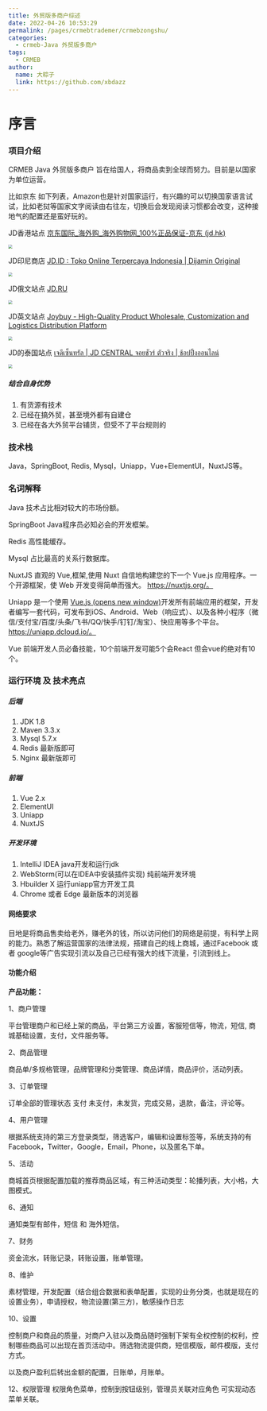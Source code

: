 ```yaml
---
title: 外贸版多商户综述
date: 2022-04-26 10:53:29
permalink: /pages/crmebtrademer/crmebzongshu/
categories:
  - crmeb-Java 外贸版多商户
tags:
  - CRMEB
author: 
  name: 大粽子
  link: https://github.com/xbdazz
---
```


# 序言

### 项目介绍

CRMEB Java 外贸版多商户 旨在给国人，将商品卖到全球而努力。目前是以国家为单位运营。

比如京东  如下列表，Amazon也是针对国家运行，有兴趣的可以切换国家语言试试，比如老挝等国家文字阅读由右往左，切换后会发现阅读习惯都会改变，这种接地气的配置还是蛮好玩的。

JD香港站点		[京东国际_海外购_海外购物网_100%正品保证-京东 (jd.hk)](https://www.jd.hk/)

<img src="../images/202206091548740.png" style="zoom:50%;" />

JD印尼商店		[JD.ID : Toko Online Terpercaya Indonesia | Dijamin Original](https://www.jd.id/)

<img src="../images/202206091549376.png" style="zoom:50%;" />

JD俄文站点		[JD.RU](https://www.jd.ru/)

<img src="../images/202206091551313.png" style="zoom:50%;" />

JD英文站点    	[Joybuy - High-Quality Product Wholesale, Customization and Logistics Distribution Platform](https://joybuy.com/)

<img src="../images/202206091551852.png" style="zoom:50%;" />

JD的泰国站点    [เจดีเซ็นทรัล | JD CENTRAL จอยชัวร์ ตัวจริง | ช้อปปิ้งออนไลน์](https://www.jd.co.th/)

<img src="../images/202206091552610.png" style="zoom:50%;" />

##### 结合自身优势

1. 有货源有技术
2. 已经在搞外贸，甚至境外都有自建仓
3. 已经在各大外贸平台铺货，但受不了平台规则的

### 技术栈

Java，SpringBoot, Redis, Mysql，Uniapp，Vue+ElementUI，NuxtJS等。

### 名词解释

Java 技术占比相对较大的市场份额。

SpringBoot Java程序员必知必会的开发框架。

Redis 高性能缓存。

Mysql 占比最高的关系行数据库。

NuxtJS  直观的 Vue,框架,使用 Nuxt 自信地构建您的下一个 Vue.js 应用程序。一个开源框架，使 Web 开发变得简单而强大。 https://nuxtjs.org/。

Uniapp  是一个使用 [Vue.js (opens new window)](https://vuejs.org/)开发所有前端应用的框架，开发者编写一套代码，可发布到iOS、Android、Web（响应式）、以及各种小程序（微信/支付宝/百度/头条/飞书/QQ/快手/钉钉/淘宝）、快应用等多个平台。https://uniapp.dcloud.io/。

Vue 前端开发人员必备技能，10个前端开发可能5个会React 但会vue的绝对有10个。

### 运行环境 及 技术亮点

##### 后端

1. JDK 1.8
2. Maven 3.3.x
3. Mysql 5.7.x
4. Redis 最新版即可
5. Nginx 最新版即可

##### 前端

1. Vue 2.x
2. ElementUI
3. Uniapp
4. NuxtJS

##### 开发环境

1. IntelliJ IDEA java开发和运行jdk
2. WebStorm(可以在IDEA中安装插件实现) 纯前端开发环境
3. Hbuilder X 运行uniapp官方开发工具
4. Chrome 或者 Edge 最新版本的浏览器

#### 网络要求

目地是将商品售卖给老外，赚老外的钱，所以访问他们的网络是前提，有科学上网的能力。熟悉了解运营国家的法律法规，搭建自己的线上商城，通过Facebook 或者 google等广告实现引流以及自己已经有强大的线下流量，引流到线上。

#### 功能介绍

**产品功能：**

1、商户管理

平台管理商户和已经上架的商品，平台第三方设置，客服短信等，物流，短信, 商城基础设置，支付，文件服务等。

2、商品管理

商品单/多规格管理，品牌管理和分类管理、商品详情，商品评价，活动列表。

3、订单管理

订单全部的管理状态 支付 未支付，未发货，完成交易，退款，备注，评论等。

4、用户管理

根据系统支持的第三方登录类型，筛选客户，编辑和设置标签等，系统支持的有Facebook，Twitter，Google，Email，Phone，以及匿名下单。

5、活动

商城首页根据配置加载的推荐商品区域，有三种活动类型：轮播列表，大小格，大图模式。

6、通知

通知类型有邮件，短信 和 海外短信。

7、财务

资金流水，转账记录，转账设置，账单管理。

8、维护

素材管理，开发配置（结合组合数据和表单配置，实现的业务分类，也就是现在的设置业务），申请授权，物流设置(第三方)，敏感操作日志

10、设置

控制商户和商品的质量，对商户入驻以及商品随时强制下架有全权控制的权利，控制哪些商品可以出现在首页活动中。筛选物流提供商，短信模版，邮件模版，支付方式。

以及商户盈利后转出金额的配置，日账单，月账单。

12、权限管理
权限角色菜单，控制到按钮级别，管理员关联对应角色 可实现动态菜单关联。

